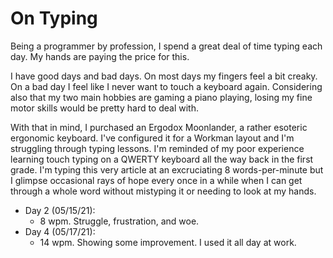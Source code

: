 # On Typing

Being a programmer by profession, I spend a great deal of time typing each day. My hands are paying the price for this.

I have good days and bad days. On most days my fingers feel a bit creaky. On a bad day I feel like I never want to touch a keyboard again. Considering also that my two main hobbies are gaming a piano playing, losing my fine motor skills would be pretty hard to deal with.

With that in mind, I purchased an Ergodox Moonlander, a rather esoteric ergonomic keyboard. I've configured it for a Workman layout and I'm struggling through typing lessons. I'm reminded of my poor experience learning touch typing on a QWERTY keyboard all the way back in the first grade. I'm typing this very article at an excruciating 8 words-per-minute but I glimpse occasional rays of hope every once in a while when I can get through a whole word without mistyping it or needing to look at my hands.

- Day 2 (05/15/21):
  - 8 wpm. Struggle, frustration, and woe.
- Day 4 (05/17/21):
  - 14 wpm. Showing some improvement. I used it all day at work.
